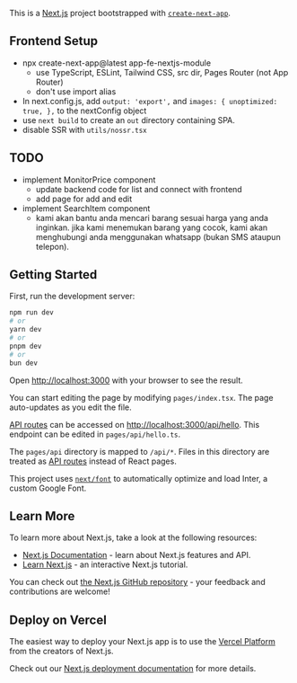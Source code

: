 This is a [Next.js](https://nextjs.org/) project bootstrapped with [`create-next-app`](https://github.com/vercel/next.js/tree/canary/packages/create-next-app).

## Frontend Setup

- npx create-next-app@latest app-fe-nextjs-module
  - use TypeScript, ESLint, Tailwind CSS, src dir, Pages Router (not App Router)
  - don't use import alias
- In next.config.js, add `output: 'export',` and `images: { unoptimized: true, },` to the nextConfig object
- use `next build` to create an `out` directory containing SPA.
- disable SSR with `utils/nossr.tsx`

## TODO

- implement MonitorPrice component
  - update backend code for list and connect with frontend
  - add page for add and edit
- implement SearchItem component
  - kami akan bantu anda mencari barang sesuai harga yang anda inginkan. jika kami menemukan barang yang cocok, kami akan menghubungi anda menggunakan whatsapp (bukan SMS ataupun telepon).

## Getting Started

First, run the development server:

```bash
npm run dev
# or
yarn dev
# or
pnpm dev
# or
bun dev
```

Open [http://localhost:3000](http://localhost:3000) with your browser to see the result.

You can start editing the page by modifying `pages/index.tsx`. The page auto-updates as you edit the file.

[API routes](https://nextjs.org/docs/api-routes/introduction) can be accessed on [http://localhost:3000/api/hello](http://localhost:3000/api/hello). This endpoint can be edited in `pages/api/hello.ts`.

The `pages/api` directory is mapped to `/api/*`. Files in this directory are treated as [API routes](https://nextjs.org/docs/api-routes/introduction) instead of React pages.

This project uses [`next/font`](https://nextjs.org/docs/basic-features/font-optimization) to automatically optimize and load Inter, a custom Google Font.

## Learn More

To learn more about Next.js, take a look at the following resources:

- [Next.js Documentation](https://nextjs.org/docs) - learn about Next.js features and API.
- [Learn Next.js](https://nextjs.org/learn) - an interactive Next.js tutorial.

You can check out [the Next.js GitHub repository](https://github.com/vercel/next.js/) - your feedback and contributions are welcome!

## Deploy on Vercel

The easiest way to deploy your Next.js app is to use the [Vercel Platform](https://vercel.com/new?utm_medium=default-template&filter=next.js&utm_source=create-next-app&utm_campaign=create-next-app-readme) from the creators of Next.js.

Check out our [Next.js deployment documentation](https://nextjs.org/docs/deployment) for more details.
